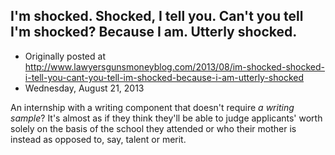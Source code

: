 ## I'm shocked. Shocked, I tell you. Can't you tell I'm shocked? Because I am. Utterly shocked.

 * Originally posted at http://www.lawyersgunsmoneyblog.com/2013/08/im-shocked-shocked-i-tell-you-cant-you-tell-im-shocked-because-i-am-utterly-shocked
 * Wednesday, August 21, 2013

An internship with a writing component that doesn't require _a writing sample_? It's almost as if they think they'll be able to judge applicants' worth solely on the basis of the school they attended or who their mother is instead as opposed to, say, talent or merit.